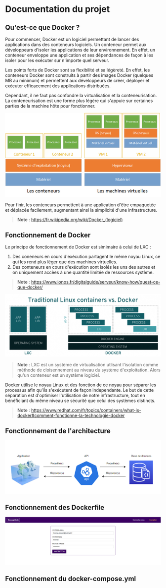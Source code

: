 # Documentation du projet

## Qu'est-ce que Docker ?

Pour commencer, Docker est un logiciel permettant de lancer des applications dans des conteneurs logiciels. 
Un conteneur permet aux développeurs d'isoler les applications de leur environnement. En effet, un conteneur enveloppe une application et ses dépendances de façon à les isoler pour les exécuter sur n'importe quel serveur.

Les points forts de Docker sont sa flexibilité et sa légèreté. En effet, les conteneurs Docker sont construits à partir des images Docker (quelques MB au minimum) et permettent aux développeurs de créer, déployer et exécuter efficacement des applications distribuées.

Cependant, il ne faut pas confondre la virtualisation et la conteneurisation. La conteneurisation est une forme plus légère qui s'appuie sur certaines parties de la machine hôte pour fonctionner.

![alt text](https://github.com/Tomston/Bouton_Thomas_SRB_2022_Docker/blob/main/Image.png)

Pour finir, les conteneurs permettent à une application d'être empaquetée et déplacée facilement, augmentant ainsi la simplicité d'une infrastructure.

> **Note** : https://fr.wikipedia.org/wiki/Docker_(logiciel)


## Fonctionnement de Docker

Le principe de fonctionnement de Docker est simimaire à celui de LXC :
1. Des coneneurs en cours d'exécution partagent le même noyau Linux, ce qui les rend plus léger que des machines virtuelles.
2. Des conteneurs en cours d'exécution sont isolés les uns des autres et on uniquement accèes à une quantité limitée de ressources système.

> **Note** : https://www.ionos.fr/digitalguide/serveur/know-how/quest-ce-que-docker/

![alt text](https://github.com/Tomston/Bouton_Thomas_SRB_2022_Docker/blob/main/Image2.png)

> **Note** : LXC est un système de virtualisation utlisant l'isolation comme méthode de cloisennement au niveau du système d'exploitation. Alors qu'un conteneur est un système logiciel.

Docker utilise le noyau Linux et des fonction de ce noyau pour séparer les processus afin qu'ils s'exécutent de façon independante.
Le but de cette séparation est d'optimiser l'utilisation de notre infrastructure, tout en bénéficiant du même niveau se sécurité que celui des systèmes distincts.

> **Note** : https://www.redhat.com/fr/topics/containers/what-is-docker#comment-fonctionne-la-technologie-docker


## Fonctionnement de l'architecture

![alt text](https://github.com/Tomston/Bouton_Thomas_SRB_2022_Docker/blob/main/Image3.PNG)

## Fonctionnement des Dockerfile

![alt text](https://github.com/Tomston/Bouton_Thomas_SRB_2022_Docker/blob/main/Image4.PNG)

## Fonctionnement du docker-compose.yml
